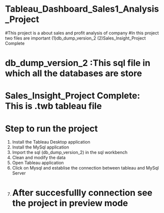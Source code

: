 # Tableau_Dashboard_Sales1_Analysis_Project
#This project is a about sales and profit analysis of company
#In this project two files are important
(1)db_dump_version_2
(2)Sales_Insight_Project Complete
# db_dump_version_2 :This sql file in which all the databases are store 
# Sales_Insight_Project Complete: This is .twb tableau file
# Step  to run the project
1. Install the Tableau  Desktop application
2. Install the MySql application
3. Import the sql (db_dump_version_2) in the sql workbench
4. Clean and modify the data
5. Open Tableau application
6. Click on Mysql and establise the connection between tableau and MySql Server
7. After succesfullly connection see the project in preview mode
   ==================================================================================== 
